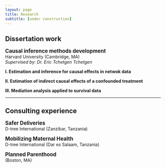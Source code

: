 ```yaml
---
layout: page
title: Research
subtitle: [under construction]
---
```


## Dissertation work  
<strong style="font-size: 120%;"> Causal inference methods development </strong>  
Harvard University (Cambridge, MA)  
_Supervised by: Dr. Eric Tchetgen Tchetgen_  

<strong style="font-size: 100%;"> I. Estimation and inference for causal effects in netwok data  </strong>  

<strong style="font-size: 100%;"> II. Estimation of indirect causal effects of a confounded treatment </strong>  

<strong style="font-size: 100%;"> III. Mediation analysis applied to survival data </strong>  

---

## Consulting experience  

<strong style="font-size: 120%;"> Safer Deliveries </strong>  
D-tree International (Zanzibar, Tanzania)  

<strong style="font-size: 120%;"> Mobilizing Maternal Health </strong>  
D-tree International (Dar es Salaam, Tanzania)  

<strong style="font-size: 120%;"> Planned Parenthood </strong>  
(Boston, MA)  


